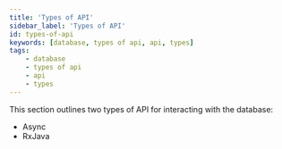```yaml
---
title: 'Types of API'
sidebar_label: 'Types of API'
id: types-of-api
keywords: [database, types of api, api, types]
tags:
    - database
    - types of api
    - api
    - types
---
```


This section outlines two types of API for interacting with the database:

- Async
- RxJava

